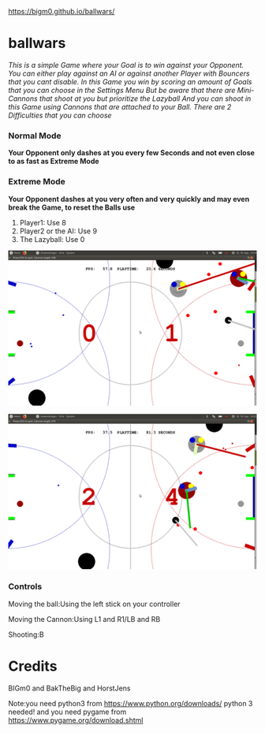 https://bigm0.github.io/ballwars/
# ballwars
*This is a simple Game where your Goal is to win against your Opponent.
You can either play against an AI or against another Player with Bouncers that you cant disable.
In this Game you win by scoring an amount of Goals that you can choose in the Settings Menu
But be aware that there are Mini-Cannons that shoot at you but prioritize the Lazyball
And you can shoot in this Game using Cannons that are attached to your Ball.
There are 2 Difficulties that you can choose*

### Normal Mode

**Your Opponent only dashes at you every few Seconds and not even close to as fast as Extreme Mode**

### Extreme Mode

**Your Opponent dashes at you very often and very quickly and may even break the Game, to reset the Balls use**
1. Player1:
Use 8
1. Player2 or the AI:
Use 9
1. The Lazyball:
Use 0
 
![screenshot](a.png)

![screenshot](b.png)


 
### Controls
Moving the ball:Using the left stick on your controller

Moving the Cannon:Using L1 and R1/LB and RB

Shooting:B

# Credits
BIGm0 and BakTheBig and HorstJens

Note:you need python3 from https://www.python.org/downloads/
python 3 needed!
and you need pygame from https://www.pygame.org/download.shtml




